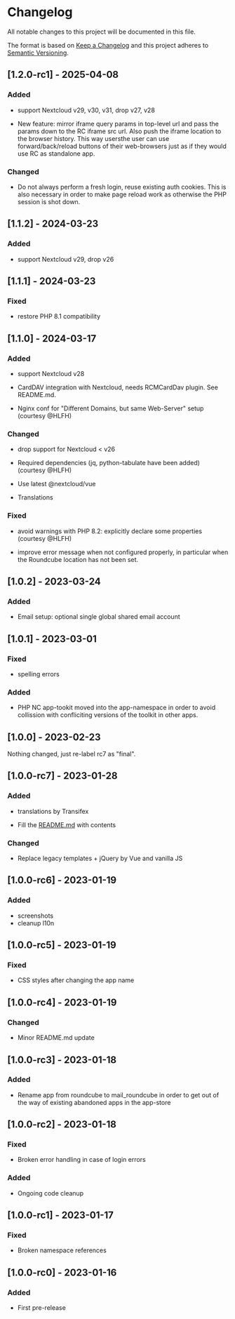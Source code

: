 # Changelog
All notable changes to this project will be documented in this file.

The format is based on [Keep a Changelog](http://keepachangelog.com/en/1.0.0/)
and this project adheres to [Semantic Versioning](http://semver.org/spec/v2.0.0.html).

## [1.2.0-rc1] - 2025-04-08

### Added

- support Nextcloud v29, v30, v31, drop v27, v28

- New feature: mirror iframe query params in top-level url and pass
  the params down to the RC iframe src url. Also push the iframe
  location to the browser history. This way usersthe user can use
  forward/back/reload buttons of their web-browsers just as if they
  would use RC as standalone app.

### Changed

- Do not always perform a fresh login, reuse existing auth
  cookies. This is also necessary in order to make page reload work as
  otherwise the PHP session is shot down.

## [1.1.2] - 2024-03-23

### Added

- support Nextcloud v29, drop v26

## [1.1.1] - 2024-03-23

### Fixed

- restore PHP 8.1 compatibility

## [1.1.0] - 2024-03-17

### Added

- support Nextcloud v28

- CardDAV integration with Nextcloud, needs RCMCardDav plugin. See README.md.

- Nginx conf for "Different Domains, but same Web-Server" setup (courtesy @HLFH)

### Changed

- drop support for Nextcloud < v26

- Required dependencies (jq, python-tabulate have been added) (courtesy @HLFH)

- Use latest @nextcloud/vue

- Translations

### Fixed

- avoid warnings with PHP 8.2: explicitly declare some properties (courtesy @HLFH)

- improve error message when not configured properly, in particular
  when the Roundcube location has not been set.

## [1.0.2] - 2023-03-24

### Added

- Email setup: optional single global shared email account

## [1.0.1] - 2023-03-01

### Fixed

- spelling errors

### Added

- PHP NC app-tookit moved into the app-namespace in order to avoid
  collission with confliciting versions of the toolkit in other apps.

## [1.0.0] - 2023-02-23

Nothing changed, just re-label rc7 as "final".

## [1.0.0-rc7] - 2023-01-28

### Added

- translations by Transifex

- Fill the [README.md](README.md) with contents

### Changed

- Replace legacy templates + jQuery by Vue and vanilla JS

## [1.0.0-rc6] - 2023-01-19

### Added

- screenshots
- cleanup l10n

## [1.0.0-rc5] - 2023-01-19

### Fixed

- CSS styles after changing the app name

## [1.0.0-rc4] - 2023-01-19

### Changed

- Minor README.md update

## [1.0.0-rc3] - 2023-01-18

### Added

- Rename app from roundcube to mail_roundcube in order to get out of
  the way of existing abandoned apps in the app-store

## [1.0.0-rc2] - 2023-01-18

### Fixed

- Broken error handling in case of login errors

### Added

- Ongoing code cleanup

## [1.0.0-rc1] - 2023-01-17

### Fixed

- Broken namespace references

## [1.0.0-rc0] - 2023-01-16

### Added

- First pre-release
